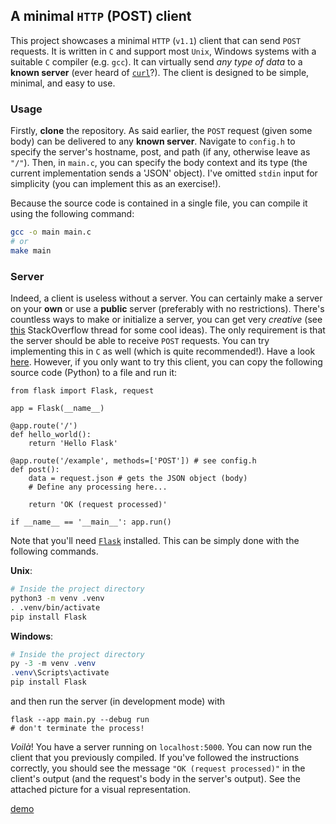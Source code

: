 ## A minimal `HTTP` (POST) client

This project showcases a minimal `HTTP` (`v1.1`) client that can send `POST`
requests. It is written in `C` and support most `Unix`, Windows systems with a
suitable `C` compiler (e.g. `gcc`). It can virtually send *any type of data* to
a **known server** (ever heard of [`curl`][curl]?). The client is designed to
be simple, minimal, and easy to use.

### Usage

Firstly, **clone** the repository. As said earlier, the `POST` request (given
some body) can be delivered to any **known server**. Navigate to `config.h` to
specify the server's hostname, post, and path (if any, otherwise leave as
`"/"`). Then, in `main.c`, you can specify the body context and its type (the
current implementation sends a 'JSON' object). I've omitted `stdin` input for
simplicity (you can implement this as an exercise!).

Because the source code is contained in a single file, you can compile it using
the following command:

```sh
gcc -o main main.c
# or
make main
```

### Server

Indeed, a client is useless without a server. You can certainly make a server
on your **own** or use a **public** server (preferably with no restrictions).
There's countless ways to make or initialize a server, you can get very
*creative* (see [this][server-how-to] StackOverflow thread for some cool ideas).
The only requirement is that the server should be able to receive `POST`
requests. You can try implementing this in `C` as well (which is quite
recommended!). Have a look [here][c-server]. However, if you only want to try
this client, you can copy the following source code (Python) to a file and run
it:

```python3
from flask import Flask, request

app = Flask(__name__)

@app.route('/')
def hello_world():
    return 'Hello Flask'

@app.route('/example', methods=['POST']) # see config.h
def post():
    data = request.json # gets the JSON object (body)
    # Define any processing here...

    return 'OK (request processed)'

if __name__ == '__main__': app.run()
```

Note that you'll need [`Flask`][python-flask] installed. This can be simply
done with the following commands.

**Unix**:
```sh
# Inside the project directory
python3 -m venv .venv
. .venv/bin/activate
pip install Flask
```

**Windows**:
```powershell
# Inside the project directory
py -3 -m venv .venv
.venv\Scripts\activate
pip install Flask
```

and then run the server (in development mode) with

```console
flask --app main.py --debug run
# don't terminate the process!
```

*Voilà*! You have a server running on `localhost:5000`. You can now run the
client that you previously compiled. If you've followed the instructions
correctly, you should see the message `"OK (request processed)"` in the
client's output (and the request's body in the server's output). See the
attached picture for a visual representation.

[demo](./client_c_demo.png)

<!-- LINKS -->
[curl]: https://curl.se/docs/manpage.html
[server-how-to]: https://unix.stackexchange.com/questions/32182/simple-command-line-http-server#32200
[c-server]: https://github.com/miroslawstaron/DIT633_lecture_3/blob/main/file_sockets_server.c
[python-flask]: https://flask.palletsprojects.com/en/stable/installation/

